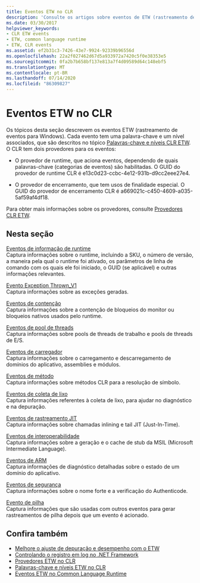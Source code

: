 ```yaml
---
title: Eventos ETW no CLR
description: 'Consulte os artigos sobre eventos de ETW (rastreamento de eventos) Common Language Runtime (CLR). Há dois provedores de eventos: provedor de tempo de execução e provedor de encerramento.'
ms.date: 03/30/2017
helpviewer_keywords:
- CLR ETW events
- ETW, common language runtime
- ETW, CLR events
ms.assetid: ef2b31c3-7426-43e7-9924-92339b96556d
ms.openlocfilehash: 22a2f027462d67d5a933972a7420c5f0e38353e5
ms.sourcegitcommit: 0fa2b7b658bf137e813a7f4d09589d64c148ebf5
ms.translationtype: MT
ms.contentlocale: pt-BR
ms.lasthandoff: 07/14/2020
ms.locfileid: "86309827"
---
```

# <a name="clr-etw-events"></a>Eventos ETW no CLR
Os tópicos desta seção descrevem os eventos ETW (rastreamento de eventos para Windows). Cada evento tem uma palavra-chave e um nível associados, que são descritos no tópico [Palavras-chave e níveis CLR ETW](clr-etw-keywords-and-levels.md). O CLR tem dois provedores para os eventos:  
  
- O provedor de runtime, que aciona eventos, dependendo de quais palavras-chave (categorias de eventos) são habilitadas. O GUID do provedor de runtime CLR é e13c0d23-ccbc-4e12-931b-d9cc2eee27e4.  
  
- O provedor de encerramento, que tem usos de finalidade especial. O GUID do provedor de encerramento CLR é a669021c-c450-4609-a035-5af59af4df18.  
  
 Para obter mais informações sobre os provedores, consulte [Provedores CLR ETW](clr-etw-providers.md).  
  
## <a name="in-this-section"></a>Nesta seção  
 [Eventos de informação de runtime](runtime-information-etw-events.md)  
 Captura informações sobre o runtime, incluindo a SKU, o número de versão, a maneira pela qual o runtime foi ativado, os parâmetros de linha de comando com os quais ele foi iniciado, o GUID (se aplicável) e outras informações relevantes.  
  
 [Evento Exception Thrown_V1](exception-thrown-v1-etw-event.md)  
 Captura informações sobre as exceções geradas.  
  
 [Eventos de contenção](contention-etw-events.md)  
 Captura informações sobre a contenção de bloqueios do monitor ou bloqueios nativos usados pelo runtime.  
  
 [Eventos de pool de threads](thread-pool-etw-events.md)  
 Captura informações sobre pools de threads de trabalho e pools de threads de E/S.  
  
 [Eventos de carregador](loader-etw-events.md)  
 Captura informações sobre o carregamento e descarregamento de domínios do aplicativo, assemblies e módulos.  
  
 [Eventos de método](method-etw-events.md)  
 Captura informações sobre métodos CLR para a resolução de símbolo.  
  
 [Eventos de coleta de lixo](garbage-collection-etw-events.md)  
 Captura informações referentes à coleta de lixo, para ajudar no diagnóstico e na depuração.  
  
 [Eventos de rastreamento JIT](jit-tracing-etw-events.md)  
 Captura informações sobre chamadas inlining e tail JIT (Just-In-Time).  
  
 [Eventos de interoperabilidade](interop-etw-events.md)  
 Captura informações sobre a geração e o cache de stub da MSIL (Microsoft Intermediate Language).  
  
 [Eventos de ARM](application-domain-resource-monitoring-arm-etw-events.md)  
 Captura informações de diagnóstico detalhadas sobre o estado de um domínio do aplicativo.  
  
 [Eventos de segurança](security-etw-events.md)  
 Captura informações sobre o nome forte e a verificação do Authenticode.  
  
 [Evento de pilha](stack-etw-event.md)  
 Captura informações que são usadas com outros eventos para gerar rastreamentos de pilha depois que um evento é acionado.  
  
## <a name="see-also"></a>Confira também

- [Melhore o ajuste de depuração e desempenho com o ETW](https://docs.microsoft.com/archive/msdn-magazine/2007/april/event-tracing-improve-debugging-and-performance-tuning-with-etw)
- [Controlando o registro em log no .NET Framework](controlling-logging.md)
- [Provedores ETW no CLR](clr-etw-providers.md)
- [Palavras-chave e níveis ETW no CLR](clr-etw-keywords-and-levels.md)
- [Eventos ETW no Common Language Runtime](etw-events-in-the-common-language-runtime.md)
